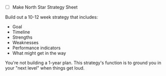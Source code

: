 - [ ] Make North Star Strategy Sheet

Build out a 10-12 week strategy that includes: 

- Goal
- Timeline
- Strengths
- Weaknesses
- Performance indicators
- What might get in the way 

You're not building a 1-year plan. This strategy's function is to ground you in your "next level" when things get loud.